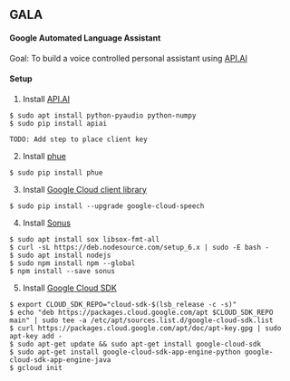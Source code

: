 ## GALA
#### Google Automated Language Assistant

Goal: To build a voice controlled personal assistant using [API.AI](https://api.ai)

#### Setup
1) Install [API.AI](https://api.ai)
```
$ sudo apt install python-pyaudio python-numpy
$ sudo pip install apiai

TODO: Add step to place client key
```
2) Install [phue](https://github.com/studioimaginaire/phue/blob/master/phue.py)
```
$ sudo pip install phue
```
3) Install [Google Cloud client library](https://cloud.google.com/speech/)
```
$ sudo pip install --upgrade google-cloud-speech
```
4) Install [Sonus](https://github.com/evancohen/sonus)
```
$ sudo apt install sox libsox-fmt-all
$ curl -sL https://deb.nodesource.com/setup_6.x | sudo -E bash -
$ sudo apt install nodejs
$ sudo npm install npm --global
$ npm install --save sonus
```
5) Install [Google Cloud SDK](https://console.cloud.google.com/)
```
$ export CLOUD_SDK_REPO="cloud-sdk-$(lsb_release -c -s)"
$ echo "deb https://packages.cloud.google.com/apt $CLOUD_SDK_REPO main" | sudo tee -a /etc/apt/sources.list.d/google-cloud-sdk.list
$ curl https://packages.cloud.google.com/apt/doc/apt-key.gpg | sudo apt-key add -
$ sudo apt-get update && sudo apt-get install google-cloud-sdk
$ sudo apt-get install google-cloud-sdk-app-engine-python google-cloud-sdk-app-engine-java
$ gcloud init
```